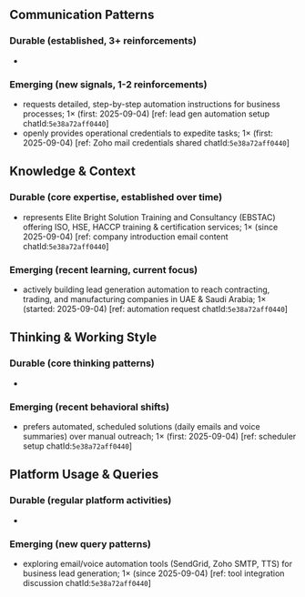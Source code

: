 ## Communication Patterns
### Durable (established, 3+ reinforcements)
- 

### Emerging (new signals, 1-2 reinforcements)
- requests detailed, step-by-step automation instructions for business processes; 1× (first: 2025-09-04) [ref: lead gen automation setup chatId:`5e38a72aff0440`]
- openly provides operational credentials to expedite tasks; 1× (first: 2025-09-04) [ref: Zoho mail credentials shared chatId:`5e38a72aff0440`]

## Knowledge & Context
### Durable (core expertise, established over time)
- represents Elite Bright Solution Training and Consultancy (EBSTAC) offering ISO, HSE, HACCP training & certification services; 1× (since 2025-09-04) [ref: company introduction email content chatId:`5e38a72aff0440`]

### Emerging (recent learning, current focus)
- actively building lead generation automation to reach contracting, trading, and manufacturing companies in UAE & Saudi Arabia; 1× (started: 2025-09-04) [ref: automation request chatId:`5e38a72aff0440`]

## Thinking & Working Style
### Durable (core thinking patterns)
-

### Emerging (recent behavioral shifts)
- prefers automated, scheduled solutions (daily emails and voice summaries) over manual outreach; 1× (first: 2025-09-04) [ref: scheduler setup chatId:`5e38a72aff0440`]

## Platform Usage & Queries
### Durable (regular platform activities)
-

### Emerging (new query patterns)
- exploring email/voice automation tools (SendGrid, Zoho SMTP, TTS) for business lead generation; 1× (since 2025-09-04) [ref: tool integration discussion chatId:`5e38a72aff0440`]